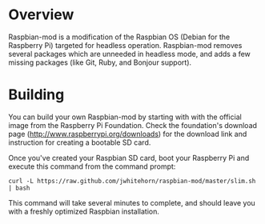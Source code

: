 # Overview

Raspbian-mod is a modification of the Raspbian OS (Debian for the Raspberry Pi) targeted for headless operation. Raspbian-mod removes several packages which are unneeded in headless mode, and adds a few missing packages (like Git, Ruby, and Bonjour support).

# Building

You can build your own Raspbian-mod by starting with with the official image from the Raspberry Pi Foundation. Check the foundation's download page (http://www.raspberrypi.org/downloads) for the download link and instruction for creating a bootable SD card.

Once you've created your Raspbian SD card, boot your Raspberry Pi and execute this command from the command prompt:

    curl -L https://raw.github.com/jwhitehorn/raspbian-mod/master/slim.sh | bash
    
This command will take several minutes to complete, and should leave you with a freshly optimized Raspbian installation.

